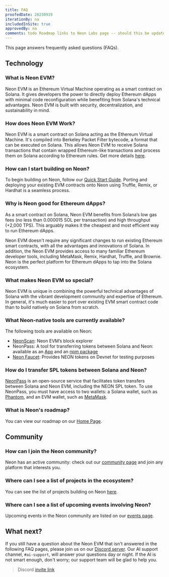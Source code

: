 ```yaml
---
title: FAQ
proofedDate: 20230919
iterationBy: na
includedInSite: true
approvedBy: na
comments: todo Roadmap links to Neon Labs page -- should this be updated to EVM site (issue is that roadmap there is on landing page and has no unique URL to link user to). todo? core dev Anton has asked for BPF to be removed from articles in the past -- what is the status on this?
---
```


This page answers frequently asked questions (FAQs).

## Technology

### What is Neon EVM?

Neon EVM is an Ethereum Virtual Machine operating as a smart contract on Solana. It gives developers the power to directly deploy Ethereum dApps with minimal code reconfiguration while benefiting from Solana's technical advantages. Neon EVM is built with security, decentralization, and sustainability in mind.

### How does Neon EVM Work?

Neon EVM is a smart contract on Solana acting as the Ethereum Virtual Machine. It's compiled into Berkeley Packet Filter bytecode, a format that can be executed on Solana. This allows Neon EVM to receive Solana transactions that contain wrapped Ethereum-like transactions and process them on Solana according to Ethereum rules. Get more details [here](https://docs.neonfoundation.io/docs/about/how_it_works).

### How can I start building on Neon?

To begin building on Neon, follow our [Quick Start Guide](/docs/quick_start). Porting and deploying your existing EVM contracts onto Neon using Truffle, Remix, or Hardhat is a seamless process.

### Why is Neon good for Ethereum dApps?

As a smart contract on Solana, Neon EVM benefits from Solana’s low gas fees (no less than 0.000015 SOL per transaction) and high throughput (+2,000 TPS). This arguably makes it the cheapest and most efficient way to run Ethereum dApps.

Neon EVM doesn't require any significant changes to run existing Ethereum smart contracts, with all the advantages and innovations of Solana. In addition, the Neon EVM provides access to many familiar Ethereum developer tools, including MetaMask, Remix, Hardhat, Truffle, and Brownie. Neon is the perfect platform for Ethereum dApps to tap into the Solana ecosystem.

### What makes Neon EVM so special?

Neon EVM is unique in combining the powerful technical advantages of Solana with the vibrant development community and expertise of Ethereum. In general, it's much easier to port over existing EVM smart contract code than to build natively on Solana from scratch.

### What Neon-native tools are currently available?

The following tools are available on Neon:
* [NeonScan](https://neonscan.org/): Neon EVM’s block explorer
* NeonPass: A tool for transferring tokens between Solana and Neon: available as an [App](https://neonpass.live/) and an [npm package](/docs/developing/integrate/neon_transfer)
* [Neon Faucet](https://neonfaucet.org/): Provides NEON tokens on Devnet for testing purposes

### How do I transfer SPL tokens between Solana and Neon?

[NeonPass](/docs/token_transferring/neonpass_usage) is an open-source service that facilitates token transfers between Solana and Neon EVM, including the NEON SPL token. To use NeonPass, you must have access to two wallets: a Solana wallet, such as [Phantom](https://phantom.app/), and an EVM wallet, such as [MetaMask](https://metamask.io/).

### What is Neon's roadmap?

You can view our roadmap on our [Home Page](https://neon-labs.org/).

## Community

### How can I join the Neon community?

Neon has an active community: check out our [community page](https://neonevm.org/community) and join any platform that interests you.

### Where can I see a list of projects in the ecosystem?

You can see the list of projects building on Neon [here](https://docs.neonfoundation.io/docs/about/neon_ecosystem).

### Where can I see a list of upcoming events involving Neon?

Upcoming events in the Neon community are listed on our [events page](https://neonevm.org/events). 

<!-- You can also sign up for Neon’s newsletter to stay in the loop. If an in-person Neon event is happening near you, why not come and say hello? -->

## What next?

If you still have a question about the Neon EVM that isn't answered in the following FAQ pages, please join us on our [Discord server](https://discord.gg/neonevm). Our AI support channel, `#ai-support`, will answer your questions day or night. If the AI is not smart enough, don't worry; our support team will be glad to help you.

> Discord [invite link](https://discord.com/invite/ApZRBDqYcN)